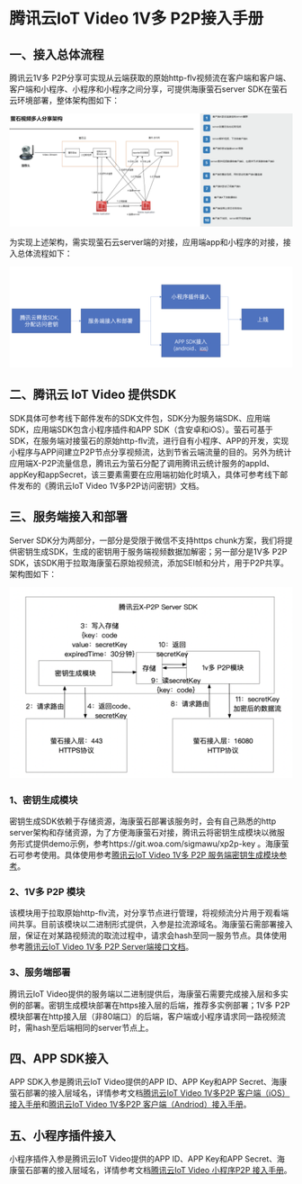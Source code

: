 # 腾讯云IoT Video 1V多 P2P接入手册

## 一、接入总体流程                    

腾讯云1V多 P2P分享可实现从云端获取的原始http-flv视频流在客户端和客户端、客户端和小程序、小程序和小程序之间分享，可提供海康萤石server SDK在萤石云环境部署，整体架构图如下：

![image-20210629204514803](https://github.com/tencentyun/iot-video-p2p-doc/blob/master/pic/%E6%80%BB%E6%9E%B6%E6%9E%84.png)

为实现上述架构，需实现萤石云server端的对接，应用端app和小程序的对接，接入总体流程如下：

![image-20210628111403102](https://github.com/tencentyun/iot-video-p2p-doc/blob/master/pic/%E6%8E%A5%E5%85%A5%E6%80%BB%E6%B5%81%E7%A8%8B.png)



## 二、腾讯云 IoT Video 提供SDK

SDK具体可参考线下邮件发布的SDK文件包，SDK分为服务端SDK、应用端SDK，应用端SDK包含小程序插件和APP SDK（含安卓和iOS）。萤石可基于SDK，在服务端对接萤石的原始http-flv流，进行自有小程序、APP的开发，实现小程序与APP间建立P2P节点分享视频流，达到节省云端流量的目的。另外为统计应用端X-P2P流量信息，腾讯云为萤石分配了调用腾讯云统计服务的appId、appKey和appSecret，该三要素需要在应用端初始化时填入，具体可参考线下邮件发布的《腾讯云IoT Video 1V多P2P访问密钥》文档。

## 三、服务端接入和部署

Server SDK分为两部分，一部分是受限于微信不支持https chunk方案，我们将提供密钥生成SDK，生成的密钥用于服务端视频数据加解密；另一部分是1V多 P2P SDK，该SDK用于拉取海康萤石原始视频流，添加SEI帧和分片，用于P2P共享。架构图如下：

![image-20210628204633406](https://github.com/tencentyun/iot-video-p2p-doc/blob/master/pic/server%20sdk%E6%9E%B6%E6%9E%84.png)

### 1、密钥生成模块

密钥生成SDK依赖于存储资源，海康萤石部署该服务时，会有自己熟悉的http server架构和存储资源，为了方便海康萤石对接，腾讯云将密钥生成模块以微服务形式提供demo示例，参考https://git.woa.com/sigmawu/xp2p-key
。海康萤石可参考使用。具体使用参考[腾讯云IoT Video 1V多 P2P 服务端密钥生成模块参考](https://github.com/tencentyun/iot-video-p2p-doc/blob/master/%E8%85%BE%E8%AE%AF%E4%BA%91IoT%20Video%201V%E5%A4%9A%20P2P%20%E6%9C%8D%E5%8A%A1%E7%AB%AF%E5%AF%86%E9%92%A5%E7%94%9F%E6%88%90%E6%A8%A1%E5%9D%97%E5%8F%82%E8%80%83.md)。

### 2、1V多 P2P 模块

该模块用于拉取原始http-flv流，对分享节点进行管理，将视频流分片用于观看端间共享。目前该模块以二进制形式提供，入参是拉流源域名。海康萤石需部署接入层，保证在对某路视频流的取流过程中，请求会hash至同一服务节点。具体使用参考[腾讯云IoT Video 1V多 P2P Server端接口文档](https://github.com/tencentyun/iot-video-p2p-doc/blob/master/%E8%85%BE%E8%AE%AF%E4%BA%91%20IoT%20Video%201V%E5%A4%9AP2P%20Server%E7%AB%AF%E6%8E%A5%E5%8F%A3%E6%96%87%E6%A1%A3.md)。

### 3、服务端部署

腾讯云IoT Video提供的服务端以二进制提供后，海康萤石需要完成接入层和多实例的部署。密钥生成模块部署在https接入层的后端，推荐多实例部署；1V多 P2P模块部署在http接入层（非80端口）的后端，客户端或小程序请求同一路视频流时，需hash至后端相同的server节点上。

## 四、APP SDK接入

APP SDK入参是腾讯云IoT Video提供的APP ID、APP Key和APP Secret、海康萤石部署的接入层域名，详情参考文档[腾讯云IoT Video 1V多P2P 客户端（iOS）接入手册](https://github.com/tencentyun/iot-video-p2p-doc/blob/master/IoT%20Video%201V%E5%A4%9AP2P%20%E5%AE%A2%E6%88%B7%E7%AB%AFSDK%EF%BC%88iOS%EF%BC%89%20%E6%8E%A5%E5%85%A5%E6%89%8B%E5%86%8C.md)和[腾讯云IoT Video 1V多P2P 客户端（Andriod）接入手册](https://github.com/tencentyun/iot-video-p2p-doc/blob/master/IoT%20%20Video%201V%E5%A4%9AP2P%20%E5%AE%A2%E6%88%B7%E7%AB%AFSDK%EF%BC%88Android%EF%BC%89%E6%8E%A5%E5%85%A5%E6%89%8B%E5%86%8C.md)。

## 五、小程序插件接入

小程序插件入参是腾讯云IoT Video提供的APP ID、APP Key和APP Secret、海康萤石部署的接入层域名，详情参考文档[腾讯云IoT Video 小程序P2P 接入手册](https://github.com/tencentyun/iot-video-p2p-doc/blob/master/IoT%20Video%20%E5%B0%8F%E7%A8%8B%E5%BA%8FP2P%E6%8E%A5%E5%85%A5%E6%8C%87%E5%8D%97.md)。

